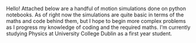 Hello! Attached below are a handful of motion simulations done on python notebooks. As of right now the simulations are quite basic in terms of the maths and code behind them, but I hope
to begin more complex problems as I progress my knowledge of coding and the required maths. I'm currently studying Physics at University College Dublin as a first year student. 
